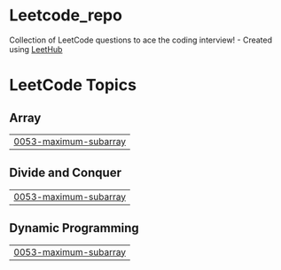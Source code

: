 # Leetcode_repo
Collection of LeetCode questions to ace the coding interview! - Created using [LeetHub](https://github.com/QasimWani/LeetHub)

<!---LeetCode Topics Start-->
# LeetCode Topics
## Array
|  |
| ------- |
| [0053-maximum-subarray](https://github.com/indramishra/Leetcode_repo/tree/master/0053-maximum-subarray) |
## Divide and Conquer
|  |
| ------- |
| [0053-maximum-subarray](https://github.com/indramishra/Leetcode_repo/tree/master/0053-maximum-subarray) |
## Dynamic Programming
|  |
| ------- |
| [0053-maximum-subarray](https://github.com/indramishra/Leetcode_repo/tree/master/0053-maximum-subarray) |
<!---LeetCode Topics End-->